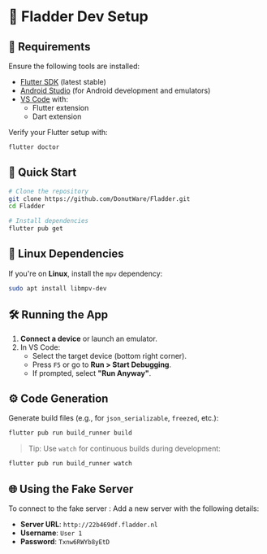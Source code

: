 # 🚀 Fladder Dev Setup

## 🔧 Requirements

Ensure the following tools are installed:

- [Flutter SDK](https://flutter.dev/docs/get-started/install) (latest stable)
- [Android Studio](https://developer.android.com/studio) (for Android development and emulators)
- [VS Code](https://code.visualstudio.com/) with:
  - Flutter extension
  - Dart extension

Verify your Flutter setup with:

```bash
flutter doctor
```

## 🚀 Quick Start

```bash
# Clone the repository
git clone https://github.com/DonutWare/Fladder.git
cd Fladder

# Install dependencies
flutter pub get
```

## 🐧 Linux Dependencies

If you're on **Linux**, install the `mpv` dependency:

```bash
sudo apt install libmpv-dev
```

## 🛠️ Running the App

1. **Connect a device** or launch an emulator.
2. In VS Code:
   - Select the target device (bottom right corner).
   - Press `F5` or go to **Run > Start Debugging**.
   - If prompted, select **"Run Anyway"**.

## ⚙️ Code Generation

Generate build files (e.g., for `json_serializable`, `freezed`, etc.):

```bash
flutter pub run build_runner build
```

> Tip: Use `watch` for continuous builds during development:
```bash
flutter pub run build_runner watch
```

## 🌐 Using the Fake Server
To connect to the fake server :
Add a new server with the following details:
   - **Server URL**: `http://22b469df.fladder.nl`  
   - **Username**: `User 1`  
   - **Password**: `Txnw6RWYb8yEtD`